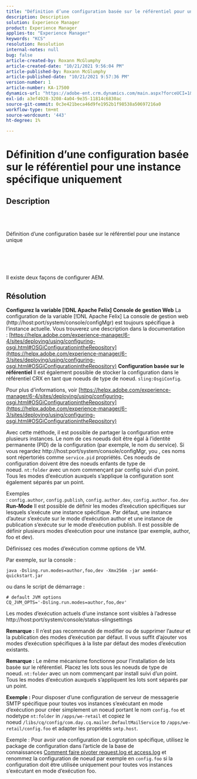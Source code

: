 ```yaml
---
title: "Définition d’une configuration basée sur le référentiel pour une instance spécifique uniquement"
description: Description
solution: Experience Manager
product: Experience Manager
applies-to: "Experience Manager"
keywords: "KCS"
resolution: Resolution
internal-notes: null
bug: false
article-created-by: Roxann McGlumphy
article-created-date: "10/21/2021 9:56:04 PM"
article-published-by: Roxann McGlumphy
article-published-date: "10/21/2021 9:57:36 PM"
version-number: 1
article-number: KA-17500
dynamics-url: "https://adobe-ent.crm.dynamics.com/main.aspx?forceUCI=1&pagetype=entityrecord&etn=knowledgearticle&id=dfd6b9ad-b932-ec11-b6e5-000d3a5ba97a"
exl-id: a3ef4928-3208-4a04-9e35-11814c6830ac
source-git-commit: 0c3e421beca46d9fe1952b1f98538a50697216a0
workflow-type: tm+mt
source-wordcount: '443'
ht-degree: 1%

---
```


# Définition d’une configuration basée sur le référentiel pour une instance spécifique uniquement

## Description

<br><br><br>Définition d’une configuration basée sur le référentiel pour une instance unique<br><br><br><br> <br><br>
Il existe deux façons de configurer AEM.


## Résolution

<b>Configurez la variable [!DNL Apache Felix] Console de gestion Web</b>
La configuration de la variable [!DNL Apache Felix] La console de gestion web (http://host:port/system/console/configMgr) est toujours spécifique à l’instance actuelle.
Vous trouverez une description dans la documentation : [https://helpx.adobe.com/experience-manager/6-4/sites/deploying/using/configuring-osgi.html#OSGiConfigurationintheRepository](https://helpx.adobe.com/experience-manager/6-3/sites/deploying/using/configuring-osgi.html#OSGiConfigurationintheRepository)
<b>Configuration basée sur le référentiel</b>
Il est également possible de stocker la configuration dans le référentiel CRX en tant que noeuds de type de noeud. `sling:OsgiConfig`.

Pour plus d’informations, voir [https://helpx.adobe.com/experience-manager/6-4/sites/deploying/using/configuring-osgi.html#OSGiConfigurationintheRepository](https://helpx.adobe.com/experience-manager/6-3/sites/deploying/using/configuring-osgi.html#OSGiConfigurationintheRepository)

Avec cette méthode, il est possible de partager la configuration entre plusieurs instances.
Le nom de ces noeuds doit être égal à l’identité permanente (PID) de la configuration (par exemple, le nom du service). Si vous regardez http://host:port/system/console/configMgr, you , ces noms sont répertoriés comme `service.pid` propriétés. Ces noeuds de configuration doivent être des noeuds enfants de type de noeud. `nt:folder` avec un nom commençant par config suivi d’un point. Tous les modes d’exécution auxquels s’applique la configuration sont également séparés par un point.

Exemples : `config.author`, `config.publish`, `config.author.dev`, `config.author.foo.dev`
<b>Run-Mode</b>
Il est possible de définir les modes d’exécution spécifiques sur lesquels s’exécute une instance spécifique. Par défaut, une instance d’auteur s’exécute sur le mode d’exécution author et une instance de publication s’exécute sur le mode d’exécution publish. Il est possible de définir plusieurs modes d’exécution pour une instance (par exemple, author, foo et dev).

Définissez ces modes d’exécution comme options de VM.

Par exemple, sur la console :


```
java -Dsling.run.modes=author,foo,dev -Xmx256m -jar aem64-quickstart.jar
```


ou dans le script de démarrage :


```
# default JVM options
CQ_JVM_OPTS='-Dsling.run.modes=author,foo,dev'
```


Les modes d’exécution actuels d’une instance sont visibles à l’adresse http://host:port/system/console/status-slingsettings

<b>Remarque :</b> Il n’est pas recommandé de modifier ou de supprimer l’auteur et la publication des modes d’exécution par défaut. Il vous suffit d’ajouter vos modes d’exécution spécifiques à la liste par défaut des modes d’exécution existants.

<b>Remarque :</b> Le même mécanisme fonctionne pour l’installation de lots basée sur le référentiel. Placez les lots sous les noeuds de type de noeud. `nt:folder` avec un nom commençant par install suivi d’un point. Tous les modes d’exécution auxquels s’appliquent les lots sont séparés par un point.

<b>Exemple :</b> Pour disposer d’une configuration de serveur de messagerie SMTP spécifique pour toutes vos instances s’exécutant en mode d’exécution pour créer simplement un noeud portant le nom `config.foo` et nodetype `nt:folder` in `/apps/we-retail` et copiez le noeud `/libs/cq/config/com.day.cq.mailer.DefaultMailService` to `/apps/we-retail/config.foo` et adapter les propriétés `smtp.host`.

Exemple : Pour avoir une configuration de Logrotation spécifique, utilisez le package de configuration dans l’article de la base de connaissances [Comment faire pivoter request.log et access.log](https://helpx.adobe.com/experience-manager/kb/HowToRotateRequestAndAccessLog.html "Comment faire pivoter request.log et access.log ") et renommez la configuration de noeud par exemple en `config.foo` si la configuration doit être utilisée uniquement pour toutes vos instances s’exécutant en mode d’exécution foo.
